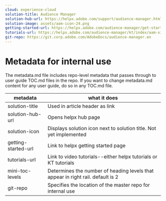 ```yaml
---
cloud: experience-cloud
solution-title: Audience Manager
solution-hub-url: https://helpx.adobe.com/support/audience-manager.html
solution-image: assets/aam-icon-24.png
getting-started-url: https://helpx.adobe.com/audience-manager/get-started.html
tutorials-url: https://helpx.adobe.com/audience-manager/kt/index/aam-videos.html
git-repo: https://git.corp.adobe.com/AdobeDocs/audience-manager.en
---
```


# Metadata for internal use

The metadata.md file includes repo-level metadata that passes through to user guide TOC.md files in the repo. If you want to change metadata.md content for any user guide, do so in any TOC.md file.

| metadata | what it does |
|--- |--- |
| solution-title | Used in article header as link |
| solution-hub-url | Opens helpx hub page |
| solution-icon | Displays solution icon next to solution title. Not yet implemented |
| getting-started-url | Link to helpx getting started page |
| tutorials-url | Link to video tutorials--either helpx tutorials or KT tutorials |
| mini-toc-levels | Determines the number of heading levels that appear in right rail. default is 2 |
| git-repo | Specifies the location of the master repo for internal use |
